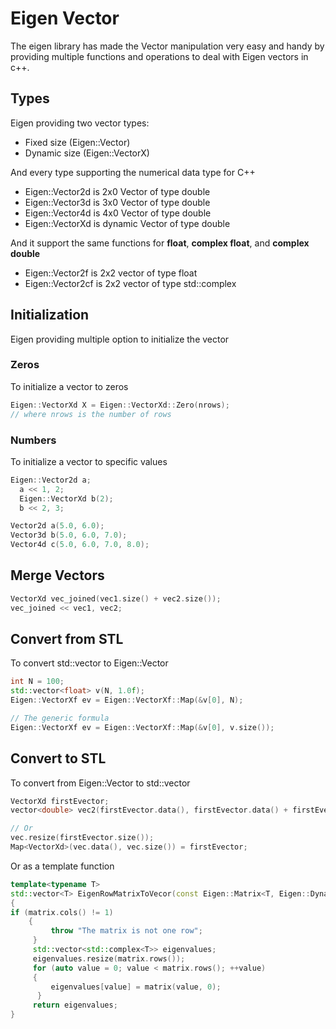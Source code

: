 # Eigen Vector
The eigen library has made the Vector manipulation very easy and handy by providing multiple functions and operations to deal with Eigen vectors in c++.

## Types
Eigen providing two vector types:
- Fixed size (Eigen::Vector<n><datatype>)
- Dynamic size (Eigen::VectorX<datatype>)

And every type supporting the numerical data type for C++
- Eigen::Vector2d  is 2x0 Vector of type double
- Eigen::Vector3d  is 3x0 Vector of type double
- Eigen::Vector4d  is 4x0 Vector of type double
- Eigen::VectorXd  is dynamic Vector of type double

And it  support the same functions for **float**, **complex float**, and **complex double**

- Eigen::Vector2f  is 2x2 vector of type float
- Eigen::Vector2cf  is 2x2 vector of type std::complex<float>

## Initialization
Eigen providing multiple option to initialize the vector
### Zeros
To initialize a vector to zeros
```cpp
Eigen::VectorXd X = Eigen::VectorXd::Zero(nrows);
// where nrows is the number of rows
```
### Numbers
To initialize a vector to specific values
```cpp
Eigen::Vector2d a;
  a << 1, 2;
  Eigen::VectorXd b(2);
  b << 2, 3;

Vector2d a(5.0, 6.0);
Vector3d b(5.0, 6.0, 7.0);
Vector4d c(5.0, 6.0, 7.0, 8.0);
```

## Merge Vectors
```cpp
VectorXd vec_joined(vec1.size() + vec2.size());
vec_joined << vec1, vec2;
```

## Convert from STL
To convert std::vector to Eigen::Vector

```cpp
int N = 100;
std::vector<float> v(N, 1.0f);
Eigen::VectorXf ev = Eigen::VectorXf::Map(&v[0], N);

// The generic formula
Eigen::VectorXf ev = Eigen::VectorXf::Map(&v[0], v.size());
```

## Convert to STL
To convert from Eigen::Vector to std::vector

```cpp
VectorXd firstEvector;
vector<double> vec2(firstEvector.data(), firstEvector.data() + firstEvector.size());

// Or 
vec.resize(firstEvector.size());
Map<VectorXd>(vec.data(), vec.size()) = firstEvector;
```


Or as a template function
```cpp
template<typename T>
std::vector<T> EigenRowMatrixToVecor(const Eigen::Matrix<T, Eigen::Dynamic, Eigen::Dynamic>& matrix)
{
if (matrix.cols() != 1)
    {
         throw "The matrix is not one row";
     }
     std::vector<std::complex<T>> eigenvalues;
     eigenvalues.resize(matrix.rows());
     for (auto value = 0; value < matrix.rows(); ++value)
     {
         eigenvalues[value] = matrix(value, 0);
      }
     return eigenvalues;      
}
```
